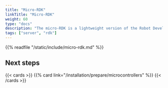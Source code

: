 ```yaml
---
title: "Micro-RDK"
linkTitle: "Micro-RDK"
weight: 60
type: "docs"
description: "The micro-RDK is a lightweight version of the Robot Development Kit which can run on resource-limited embedded systems."
tags: ["server", "rdk"]
---
```


{{% readfile "/static/include/micro-rdk.md" %}}

## Next steps

{{< cards >}}
{{% card link="/installation/prepare/microcontrollers" %}}
{{< /cards >}}
